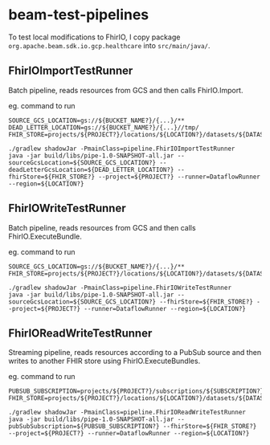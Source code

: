 # beam-test-pipelines

To test local modifications to FhirIO, I copy package `org.apache.beam.sdk.io.gcp.healthcare` into `src/main/java/`.

## FhirIOImportTestRunner

Batch pipeline, reads resources from GCS and then calls FhirIO.Import.

eg. command to run
```
SOURCE_GCS_LOCATION=gs://${BUCKET_NAME?}/{...}/**
DEAD_LETTER_LOCATION=gs://${BUCKET_NAME?}/{...}//tmp/ 
FHIR_STORE=projects/${PROJECT?}/locations/${LOCATION?}/datasets/${DATASET?}/fhirStores/${FHIR_STORE?}

./gradlew shadowJar -PmainClass=pipeline.FhirIOImportTestRunner
java -jar build/libs/pipe-1.0-SNAPSHOT-all.jar --sourceGcsLocation=${SOURCE_GCS_LOCATION?} --deadLetterGcsLocation=${DEAD_LETTER_LOCATION?} --fhirStore=${FHIR_STORE?} --project=${PROJECT?} --runner=DataflowRunner --region=${LOCATION?}
```

## FhirIOWriteTestRunner

Batch pipeline, reads resources from GCS and then calls FhirIO.ExecuteBundle.

eg. command to run
```
SOURCE_GCS_LOCATION=gs://${BUCKET_NAME?}/{...}/**
FHIR_STORE=projects/${PROJECT?}/locations/${LOCATION?}/datasets/${DATASET?}/fhirStores/${FHIR_STORE?}

./gradlew shadowJar -PmainClass=pipeline.FhirIOWriteTestRunner
java -jar build/libs/pipe-1.0-SNAPSHOT-all.jar --sourceGcsLocation=${SOURCE_GCS_LOCATION?} --fhirStore=${FHIR_STORE?} --project=${PROJECT?} --runner=DataflowRunner --region=${LOCATION?}
```

## FhirIOReadWriteTestRunner

Streaming pipeline, reads resources according to a PubSub source and then 
writes to another FHIR store using FhirIO.ExecuteBundles.

eg. command to run
```
PUBSUB_SUBSCRIPTION=projects/${PROJECT?}/subscriptions/${SUBSCRIPTION?}
FHIR_STORE=projects/${PROJECT?}/locations/${LOCATION?}/datasets/${DATASET?}/fhirStores/${FHIR_STORE?}

./gradlew shadowJar -PmainClass=pipeline.FhirIOReadWriteTestRunner
java -jar build/libs/pipe-1.0-SNAPSHOT-all.jar --pubSubSubscription=${PUBSUB_SUBSCRIPTION?} --fhirStore=${FHIR_STORE?} --project=${PROJECT?} --runner=DataflowRunner --region=${LOCATION?}
```